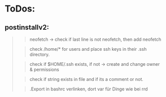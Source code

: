 # ToDos:

## postinstallv2:


>> neofetch -> check if last line is not neofetch, then add neofetch
>
>> check /home/* for users and place ssh keys in their .ssh directory.
>
>> check if $HOME/.ssh exists, if not -> create and change owner & permissions
>
>> check if string exists in file and if its a comment or not.
>
>> .Export in bashrc verlinken, dort var für Dinge wie bei rrd 

